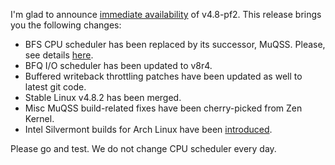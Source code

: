 I'm glad to announce [immediate
availability](https://pf.natalenko.name/sources/4.8/patch-4.8-pf2.xz) of
v4.8-pf2. This release brings you the following changes:

  * BFS CPU scheduler has been replaced by its successor, MuQSS. Please, see details [here](https://ck-hack.blogspot.de/2016/10/muqss-multiple-queue-skiplist-scheduler.html).
  * BFQ I/O scheduler has been updated to v8r4.
  * Buffered writeback throttling patches have been updated as well to latest git code.
  * Stable Linux v4.8.2 has been merged.
  * Misc MuQSS build-related fixes have been cherry-picked from Zen Kernel.
  * Intel Silvermont builds for Arch Linux have been [introduced](https://build.opensuse.org/package/show/home:post-factum/linux-pf-silvermont).

Please go and test. We do not change CPU scheduler every day.

